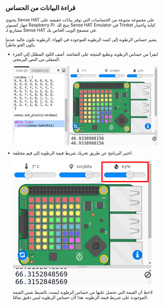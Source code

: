 ## قراءة البيانات من الحساس

يحتوي Sense HAT على مجموعة متنوعة من الحساسات التي توفر بيانات حقيقية على جهاز كمبيوتر Raspberry Pi. يتيح لك Sense HAT Emulator في Trinket كتابة واختبار مشاريع لـ Sense HAT في متصفح الويب الخاص بك.

يشير حساس الرطوبة إلى كمية الرطوبة الموجودة في الهواء. الرطوبة تكون عالية عندما يكون الجو ماطراً.

+ لنقرأ من حساس الرطوبة ونطبع النتيجة على الشاشة. أضف الكود المظلل إلى الجزء السفلي من النص البرمجي.
    
    ![لقطة الشاشة](images/rainbow-humid.png)

+ اختبر البرنامج عن طريق تحريك شريط قيمة الرطوبة إلى قيم مختلفة.
    
    ![لقطة الشاشة](images/rainbow-slider.png)
    
    لاحظ أن القيمة التي تحصل عليها من حساس الرطوبة ليست بالضبط نفس القيمة الموجودة على شريط قيمة الرطوبة. هذا لأن حساس الرطوبة ليس دقيق تمامًا.